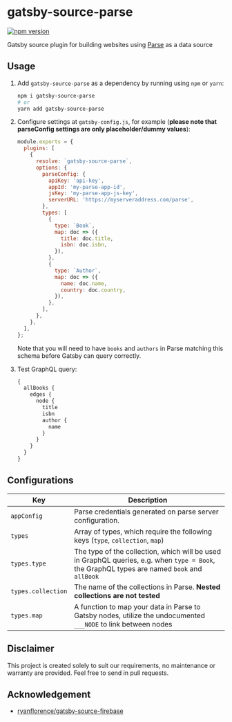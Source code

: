 # gatsby-source-parse

[![npm version](https://badge.fury.io/js/gatsby-source-parse.svg)](https://badge.fury.io/js/gatsby-source-parse)

Gatsby source plugin for building websites using
[Parse](https://parseplatform.org/)
as a data source

## Usage

1. Add `gatsby-source-parse` as a dependency by running using `npm` or `yarn`:

   ```sh
   npm i gatsby-source-parse
   # or
   yarn add gatsby-source-parse
   ```

2. Configure settings at `gatsby-config.js`, for example (**please note that parseConfig settings are only placeholder/dummy values**):

   ```js
   module.exports = {
     plugins: [
       {
         resolve: `gatsby-source-parse`,
         options: {
           parseConfig: {
             apiKey: 'api-key',
             appId: 'my-parse-app-id',
             jsKey: 'my-parse-app-js-key',
             serverURL: 'https://myserveraddress.com/parse',
           },
           types: [
             {
               type: `Book`,
               map: doc => ({
                 title: doc.title,
                 isbn: doc.isbn,
               }),
             },
             {
               type: `Author`,
               map: doc => ({
                 name: doc.name,
                 country: doc.country,
               }),
             },
           ],
         },
       },
     ],
   };
   ```

   Note that you will need to have `books` and `authors` in Parse matching
   this schema before Gatsby can query correctly.

3. Test GraphQL query:

   ```graphql
   {
     allBooks {
       edges {
         node {
           title
           isbn
           author {
             name
           }
         }
       }
     }
   }
   ```

## Configurations

| Key                | Description                                                                                                                                  |
| ------------------ | -------------------------------------------------------------------------------------------------------------------------------------------- |
| `appConfig`        | Parse credentials generated on parse server configuration.                                                                                   |
| `types`            | Array of types, which require the following keys (`type`, `collection`, `map`)                                                               |
| `types.type`       | The type of the collection, which will be used in GraphQL queries, e.g. when `type = Book`, the GraphQL types are named `book` and `allBook` |
| `types.collection` | The name of the collections in Parse. **Nested collections are not tested**                                                                  |
| `types.map`        | A function to map your data in Parse to Gatsby nodes, utilize the undocumented `___NODE` to link between nodes                               |

## Disclaimer

This project is created solely to suit our requirements, no maintenance or
warranty are provided. Feel free to send in pull requests.

## Acknowledgement

- [ryanflorence/gatsby-source-firebase](https://github.com/ryanflorence/gatsby-source-firebase)
